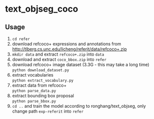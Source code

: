# text_objseg_coco
## Usage  
1. `cd refer`  
2. download refcoco+ expressions and annotations from http://tlberg.cs.unc.edu/licheng/referit/data/refcoco+.zip  
3. `mkdir data` and extract `refcoco+.zip` into `data`  
4. download and extract `coco_bbox.zip` into `refer`  
5. download refcoco+ image dataset (3.3G - this may take a long time)  
`python download_dataset.py`  
6. extract vocabularies  
`python extract_vocabulary.py`  
7. extract data from refcoco+  
`python parse_data.py`  
8. extract bounding box proposal  
`python parse_bbox.py`  
9. `cd ..` and train the model according to ronghang/text_objseg, only change path `exp-referit` into `refer`

